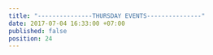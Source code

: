 ```yaml
---
title: "---------------THURSDAY EVENTS---------------"
date: 2017-07-04 16:33:00 +07:00
published: false
position: 24
---
```


